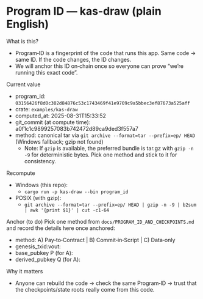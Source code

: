 # Program ID — kas-draw (plain English)

What is this?
- Program‑ID is a fingerprint of the code that runs this app. Same code → same ID. If the code changes, the ID changes.
- We will anchor this ID on‑chain once so everyone can prove “we’re running this exact code”.

Current value
- program_id: `03156426f8d0c302d84876c53c1743469f41e9709c9a5bbec3ef87673a525aff`
- crate: `examples/kas-draw`
- computed_at: 2025-08-31T15:33:52
- git_commit (at compute time): a0f1c1c9899257083b742472d89ca9ded3f557a7
- method: canonical tar via `git archive --format=tar --prefix=ep/ HEAD` (Windows fallback; gzip not found)
  - Note: If `gzip` is available, the preferred bundle is tar.gz with `gzip -n -9` for deterministic bytes. Pick one method and stick to it for consistency.

Recompute
- Windows (this repo):
  - `cargo run -p kas-draw --bin program_id`
- POSIX (with gzip):
  - `git archive --format=tar --prefix=ep/ HEAD | gzip -n -9 | b2sum | awk '{print $1}' | cut -c1-64`

Anchor (to do)
Pick one method from `docs/PROGRAM_ID_AND_CHECKPOINTS.md` and record the details here once anchored:
- method: A) Pay‑to‑Contract | B) Commit‑in‑Script | C) Data‑only
- genesis_txid:vout: <fill>
- base_pubkey P (for A): <fill>
- derived_pubkey Q (for A): <fill>

Why it matters
- Anyone can rebuild the code → check the same Program‑ID → trust that the checkpoints/state roots really come from this code.

